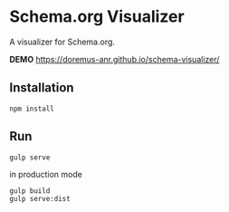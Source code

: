# Schema.org Visualizer
A visualizer for Schema.org.

**DEMO** https://doremus-anr.github.io/schema-visualizer/

## Installation

    npm install

## Run

    gulp serve

in production mode

    gulp build
    gulp serve:dist
